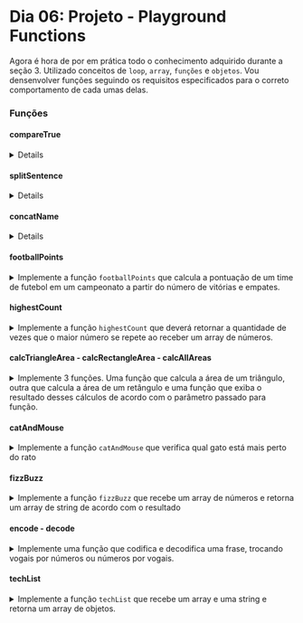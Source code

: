 # Dia 06: Projeto - Playground Functions

Agora é hora de por em prática todo o conhecimento adquirido durante a seção 3. Utilizado conceitos de `loop`, `array`, `funções` e `objetos`. Vou densenvolver funções seguindo os requisitos especificados para o correto comportamento de cada umas delas.

### Funções

#### compareTrue
<details>
  <sumary>
  A função `compareTrue` ao receber dois parâmetros booleanos deve:
  </sumary> <br />

    - Retornar `true` se ambos os valores forem verdadeiros;
    - Retornar `false` se um ou ambos os parâmetros forem falsos.
</details>

#### splitSentence
<details>
  <sumary>
  A função `splitSentence` recebe uma string como parâmetro e deve retornar um array com as palavras separadas.
  </sumary> <br />

    - A função `splitSentence` deve retornar o valor `['go', 'Trybe']` quando receber como parâmetro a string `'go Trybe'`;
    - A função `splitSentence` deve retornar o valor `['vamo', 'que', 'vamo']` quando receber como parâmetro a string `'vamo que vamo'`;
    - A função `splitSentence` deve retornar o valor `['foguete']` quando receber como parâmetro a string `'foguete'`.
</details>

#### concatName
<details>
  <sumary>
  Implemente a função `concatName` que recebe um array de strings e retorna uma string com o último e o primeiro item.
  </sumary> <br />

    - A função `concatName` deve retornar o valor `'Paolillo, Lucas'` quando receber como parâmetro o array `['Lucas', 'Cassiano', 'Ferraz', 'Paolillo']`;
    - A função `concatName` deve retornar `'ré, foguete'` quando receber como parâmetro o array `['foguete', 'não', 'tem', 'ré']`;
    - A função `concatName` deve retornar `'captain, captain'` quando receber como parâmetro o array `['captain', 'my', 'captain']`.
</details>

#### footballPoints

<details>
  <summary>
  Implemente a função <code>footballPoints</code> que calcula a pontuação de um time de futebol em um campeonato a partir do número de vitórias e empates.
  </summary> <br />
    
    - A função `footballPoints` deve retornar o valor `50` pontos quando o time tenha 14 vitórias e 8 empates;
    - A função `footballPoints` deve retornar o valor `5` pontos quando o time tenha 1 vitória e 2 empates;
    - A função `footballPoints` deve retornar o valor `0` pontos quando o time tenha 0 vitórias e 0 empates.
</details>

#### highestCount

<details>
  <summary>
  Implemente a função <code>highestCount</code> que deverá retornar a quantidade de vezes que o maior número se repete ao receber um array de números. 
  </summary> <br />
    
    - A função `highestCount` deve retornar `2` quando receber o parâmetro `[9, 1, 2, 3, 9, 5, 7]`;
    - A função `highestCount` deve retornar `1` quando receber o parâmetro `[0, 4, 4, 4, 9, 2, 1]`;
    - A função `highestCount` deve retornar `3` quando receber o parâmetro `[0, 0, 0]`.
</details>

#### calcTriangleArea - calcRectangleArea - calcAllAreas

<details>
  <summary>
  Implemente 3 funções. Uma função que calcula a área de um triângulo, outra que calcula a área de um retângulo e uma função que exiba o resultado desses cálculos de acordo com o parâmetro passado para função.
  </summary> <br />

    - Realize o cálculo da área total do triângulo utilizando a fórmula `(base * altura) / 2`;
    - Realize o cálculo da área total do retângulo utilizando a fórmula `(base * altura)`;
    - A função `calcAllAreas` que recebe 3 parâmetros sendo eles, o valor da base (`base`), o valor da altura (`height`) e a forma geométrica (`form`) que eu quero obter o valor da área, podendo ser `triângulo` ou `retângulo`.
</details>

#### catAndMouse

<details>
  <summary>
  Implemente a função <code>catAndMouse</code> que verifica qual gato está mais perto do rato
  </summary> <br />

    - Calcule as distâncias entre o rato e cada um dos gatos e retorne qual dos felinos está mais próximo do rato:
      - Retorne a string `'cat2'` se o gato `cat2` estiver mais próximo do rato;
      - Retorne a string `'cat1'` se o gato `cat1` estiver mais próximo do rato;
      - Retorne a string `'os gatos trombam e o rato foge'` caso os gatos estejam na mesma distância do rato.
</details>

#### fizzBuzz

<details>
  <summary>
  Implemente a função <code>fizzBuzz</code> que recebe um array de números e retorna um array de string de acordo com o resultado
  </summary> <br />

    - Retorne a string `'fizz'` para cada número do array que seja divisível apenas por 3;
    - Retorne a string `'buzz'` para cada número do array que seja divisível apenas por 5;
    - Retorne a string `'fizzBuzz'` para cada número do array que seja divisível por 3 **e** 5;
    - Retorne a string `'bug!'` para cada número do array que não seja dividido por 3 nem por 5.
</details>

#### encode - decode

<details>
  <summary>
  Implemente uma função que codifica e decodifica uma frase, trocando vogais por números ou números por vogais.
  </summary> <br />

    - Para codificar a frase utilize a função `encode` que recebe uma string como parâmetro e deverá trocar todas as **vogais minúsculas por números**, de acordo com o formato:
      a -> 1 
      e -> 2 
      i -> 3 
      o -> 4 
      u -> 5

    - Para decodificar a frase utilize a função `decode` que recebe uma string contendo letras e números como parâmetro e deverá trocar todos os **números por vogais minúsculas**, de acordo com o formato: 
      1 -> a
      2 -> e
      3 -> i
      4 -> o
      5 -> u
</details>

#### techList

<details>
  <summary>
  Implemente a função <code>techList</code> que recebe um array e uma string e retorna um array de objetos.
  </summary> <br />

    A função deverá retornar:
      - Um array vazio caso não receba nenhum parâmetro;
      - Um array de objetos, contendo um objeto para cada tecnologia do array.
</details>